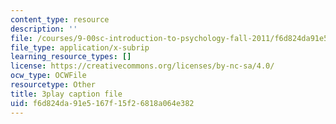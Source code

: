 ```yaml
---
content_type: resource
description: ''
file: /courses/9-00sc-introduction-to-psychology-fall-2011/f6d824da91e5167f15f26818a064e382_Qw4SkvZ03cc.srt
file_type: application/x-subrip
learning_resource_types: []
license: https://creativecommons.org/licenses/by-nc-sa/4.0/
ocw_type: OCWFile
resourcetype: Other
title: 3play caption file
uid: f6d824da-91e5-167f-15f2-6818a064e382
---
```

